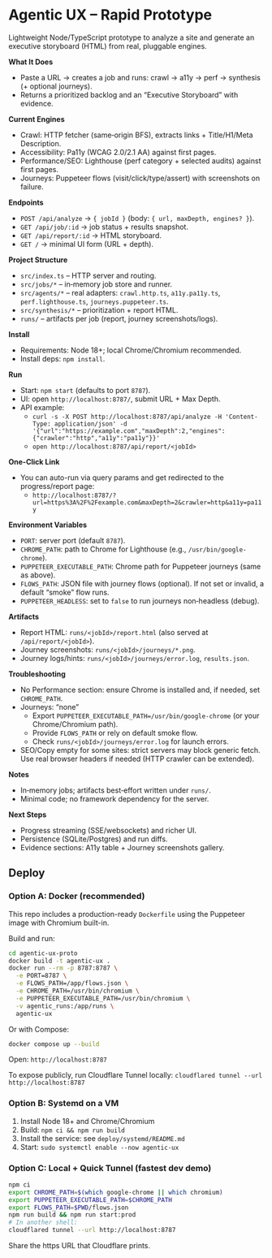 # Agentic UX – Rapid Prototype

Lightweight Node/TypeScript prototype to analyze a site and generate an executive storyboard (HTML) from real, pluggable engines.

**What It Does**
- Paste a URL → creates a job and runs: crawl → a11y → perf → synthesis (+ optional journeys).
- Returns a prioritized backlog and an “Executive Storyboard” with evidence.

**Current Engines**
- Crawl: HTTP fetcher (same‑origin BFS), extracts links + Title/H1/Meta Description.
- Accessibility: Pa11y (WCAG 2.0/2.1 AA) against first pages.
- Performance/SEO: Lighthouse (perf category + selected audits) against first pages.
- Journeys: Puppeteer flows (visit/click/type/assert) with screenshots on failure.

**Endpoints**
- `POST /api/analyze` → `{ jobId }` (body: `{ url, maxDepth, engines? }`).
- `GET /api/job/:id` → job status + results snapshot.
- `GET /api/report/:id` → HTML storyboard.
- `GET /` → minimal UI form (URL + depth).

**Project Structure**
- `src/index.ts` – HTTP server and routing.
- `src/jobs/*` – in‑memory job store and runner.
- `src/agents/*` – real adapters: `crawl.http.ts`, `a11y.pa11y.ts`, `perf.lighthouse.ts`, `journeys.puppeteer.ts`.
- `src/synthesis/*` – prioritization + report HTML.
- `runs/` – artifacts per job (report, journey screenshots/logs).

**Install**
- Requirements: Node 18+; local Chrome/Chromium recommended.
- Install deps: `npm install`.

**Run**
- Start: `npm start` (defaults to port `8787`).
- UI: open `http://localhost:8787/`, submit URL + Max Depth.
- API example:
  - `curl -s -X POST http://localhost:8787/api/analyze -H 'Content-Type: application/json' -d '{"url":"https://example.com","maxDepth":2,"engines":{"crawler":"http","a11y":"pa11y"}}'`
  - `open http://localhost:8787/api/report/<jobId>`

**One-Click Link**
- You can auto-run via query params and get redirected to the progress/report page:
  - `http://localhost:8787/?url=https%3A%2F%2Fexample.com&maxDepth=2&crawler=http&a11y=pa11y`

**Environment Variables**
- `PORT`: server port (default `8787`).
- `CHROME_PATH`: path to Chrome for Lighthouse (e.g., `/usr/bin/google-chrome`).
- `PUPPETEER_EXECUTABLE_PATH`: Chrome path for Puppeteer journeys (same as above).
- `FLOWS_PATH`: JSON file with journey flows (optional). If not set or invalid, a default “smoke” flow runs.
- `PUPPETEER_HEADLESS`: set to `false` to run journeys non‑headless (debug).

**Artifacts**
- Report HTML: `runs/<jobId>/report.html` (also served at `/api/report/<jobId>`).
- Journey screenshots: `runs/<jobId>/journeys/*.png`.
- Journey logs/hints: `runs/<jobId>/journeys/error.log`, `results.json`.

**Troubleshooting**
- No Performance section: ensure Chrome is installed and, if needed, set `CHROME_PATH`.
- Journeys: “none”
  - Export `PUPPETEER_EXECUTABLE_PATH=/usr/bin/google-chrome` (or your Chrome/Chromium path).
  - Provide `FLOWS_PATH` or rely on default smoke flow.
  - Check `runs/<jobId>/journeys/error.log` for launch errors.
- SEO/Copy empty for some sites: strict servers may block generic fetch. Use real browser headers if needed (HTTP crawler can be extended).

**Notes**
- In‑memory jobs; artifacts best‑effort written under `runs/`.
- Minimal code; no framework dependency for the server.

**Next Steps**
- Progress streaming (SSE/websockets) and richer UI.
- Persistence (SQLite/Postgres) and run diffs.
- Evidence sections: A11y table + Journey screenshots gallery.

## Deploy

### Option A: Docker (recommended)
This repo includes a production-ready `Dockerfile` using the Puppeteer image with Chromium built-in.

Build and run:

```bash
cd agentic-ux-proto
docker build -t agentic-ux .
docker run --rm -p 8787:8787 \
  -e PORT=8787 \
  -e FLOWS_PATH=/app/flows.json \
  -e CHROME_PATH=/usr/bin/chromium \
  -e PUPPETEER_EXECUTABLE_PATH=/usr/bin/chromium \
  -v agentic_runs:/app/runs \
  agentic-ux
```

Or with Compose:

```bash
docker compose up --build
```

Open: `http://localhost:8787`

To expose publicly, run Cloudflare Tunnel locally: `cloudflared tunnel --url http://localhost:8787`

### Option B: Systemd on a VM

1) Install Node 18+ and Chrome/Chromium
2) Build: `npm ci && npm run build`
3) Install the service: see `deploy/systemd/README.md`
4) Start: `sudo systemctl enable --now agentic-ux`

### Option C: Local + Quick Tunnel (fastest dev demo)

```bash
npm ci
export CHROME_PATH=$(which google-chrome || which chromium)
export PUPPETEER_EXECUTABLE_PATH=$CHROME_PATH
export FLOWS_PATH=$PWD/flows.json
npm run build && npm run start:prod
# In another shell:
cloudflared tunnel --url http://localhost:8787
```

Share the https URL that Cloudflare prints.
